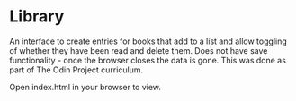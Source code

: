 # Library

An interface to create entries for books that add to a list and allow toggling of whether they have been read and delete them. Does not have save functionality - once the browser closes the data is gone. This was done as part of The Odin Project curriculum.

Open index.html in your browser to view.
